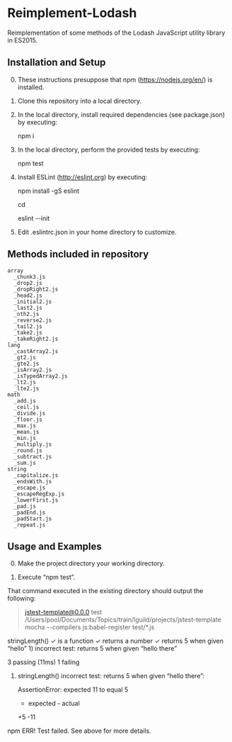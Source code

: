 # Reimplement-Lodash

Reimplementation of some methods of the Lodash JavaScript utility library in ES2015.

## Installation and Setup

0. These instructions presuppose that npm (https://nodejs.org/en/) is installed.

1. Clone this repository into a local directory.

2. In the local directory, install required dependencies (see package.json) by executing:

    npm i

3. In the local directory, perform the provided tests by executing:

    npm test

4. Install ESLint (http://eslint.org) by executing:

    npm install -gS eslint

    cd

    eslint --init

5. Edit .eslintrc.json in your home directory to customize.

## Methods included in repository

```
array
  _chunk3.js
  _drop2.js
  _dropRight2.js
  _head2.js
  _initial2.js
  _last2.js
  _nth2.js
  _reverse2.js
  _tail2.js
  _take2.js
  _takeRight2.js
lang
  _castArray2.js
  _gt2.js
  _gte2.js
  _isArray2.js
  _isTypedArray2.js
  _lt2.js
  _lte2.js
math
  _add.js
  _ceil.js
  _divide.js
  _floor.js
  _max.js
  _mean.js
  _min.js
  _multiply.js
  _round.js
  _subtract.js
  _sum.js
string
  _capitalize.js
  _endsWith.js
  _escape.js
  _escapeRegExp.js
  _lowerFirst.js
  _pad.js
  _padEnd.js
  _padStart.js
  _repeat.js
```

## Usage and Examples

0. Make the project directory your working directory.

1. Execute “npm test”.

That command executed in the existing directory should output the following:

> jstest-template@0.0.0 test /Users/pool/Documents/Topics/train/lguild/projects/jstest-template
> mocha --compilers js:babel-register test/*.js

  stringLength()
    ✓ is a function
    ✓ returns a number
    ✓ returns 5 when given “hello”
    1) incorrect test: returns 5 when given “hello there”

  3 passing (11ms)
  1 failing

  1) stringLength() incorrect test: returns 5 when given “hello there”:

      AssertionError: expected 11 to equal 5
      + expected - actual

      +5
      -11

npm ERR! Test failed.  See above for more details.
